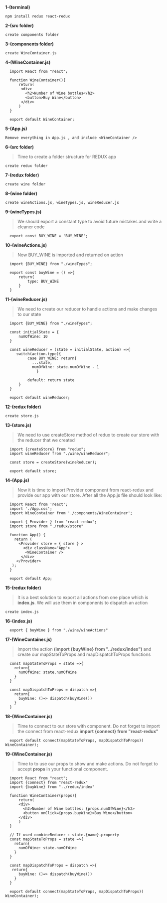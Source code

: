 **1-(terminal)**

`npm install redux react-redux`


**2-(src folder)**

`create components folder`
     
     
**3-(components folder)**

`create WineContainer.js`
     
     
**4-(WineContainer.js)**

 	  import React from "react";

 	  function WineContainer(){
 	      return(
           <div>
             <h2>Number of Wine bottles</h2>
             <button>Buy Wine</button>
           </div>
 	      )
 	  }

 	  export default WineContainer;


**5-(App.js)**

`Remove everything in App.js , and include <WineContainer />`


**6-(src folder)**

> Time to create a folder structure for REDUX app

`create redux folder`


**7-(redux folder)**

`create wine folder`


**8-(wine folder)**

`create wineActions.js, wineTypes.js, wineReducer.js`


**9-(wineTypes.js)**

> We should export a constant type to avoid future mistakes and write a cleaner code

 	  export const BUY_WINE = 'BUY_WINE';


**10-(wineActions.js)**

> Now BUY_WINE is imported and returned on action

 	  import {BUY_WINE} from "./wineTypes";
 	  
 	  export const buyWine = () =>{
 	      return{
 	          type: BUY_WINE
 	      }
 	  }



**11-(wineReducer.js)**

> We need to create our reducer to handle actions and make changes to our state

 	  import {BUY_WINE} from "./wineTypes";
 	  
 	  const initialState = {
 	      numOfWine: 10
 	  }
 	  
 	  const wineReducer = (state = initialState, action) =>{
  	     switch(action.type){
 	          case BUY_WINE: return{
   	            ...state,
   	            numOfWine: state.numOfWine - 1
    	          }

  	          default: return state
 	      }
 	  }

 	  export default wineReducer;



**12-(redux folder)**

`create store.js`


**13-(store.js)**

> We need to use createStore method of redux to create our store with the reducer that we created

 	  import {createStore} from "redux";
 	  import wineReducer from "./wine/wineReducer";

 	  const store = createStore(wineReducer);

 	  export default store;


**14-(App.js)**

> Now it is time to import Provider component from react-redux and provide our app with our store. After all the App.js file should look like:

 	  import React from 'react';
 	  import './App.css';
 	  import WineContainer from './components/WineContainer';

 	  import { Provider } from "react-redux";
 	  import store from "./redux/store"

 	  function App() {
 	    return (
 	      <Provider store = { store } >
 	        <div className="App">
  	         <WineContainer />
  	       </div>
  	     </Provider>
  	   );
 	  }

 	  export default App;


**15-(redux folder)**

> It is a best solution to export all actions from one place which is **index.js**. We will use them in components to dispatch an action

`create index.js`


**16-(index.js)**

 	  export { buyWine } from "./wine/wineActions"
 
 
**17-(WineContainer.js)**

> Import the action **(import {buyWine} from "../redux/index")** and create our mapStateToProps and mapDispatchToProps functions

 	  const mapStateToProps = state =>{
 	    return{
 	      numOfWine: state.numOfWine
 	    }
 	  }
 	  
 	  const mapDispatchToProps = dispatch =>{
 	    return{
 	      buyWine: ()=> dispatch(buyWine())
 	    }
 	  }
       
**18-(WineContainer.js)**

> Time to connect to our store with component. Do not forget to import the connect from react-redux **import {connect} from "react-redux"**

 	  export default connect(mapStateToProps, mapDispatchToProps)( WineContainer);
       
**19-(WineContainer.js)**

> Time to to use our props to show and make actions. Do not forget to accept **props** in your functional component.

 	  import React from "react";
 	  import {connect} from "react-redux"
 	  import {buyWine} from "../redux/index"
 	  
 	  function WineContainer(props){
 	      return(
 	      <div>
 	        <h2>Number of Wine bottles: {props.numOfWine}</h2>
 	        <button onClick={props.buyWine}>Buy Wine</button>
 	      </div>
 	      )
 	  }

 	  // If used combineReducer : state.{name}.property
 	  const mapStateToProps = state =>{
 	    return{
 	      numOfWine: state.numOfWine
 	    }
 	  }

 	  const mapDispatchToProps = dispatch =>{
  	   return{
 	      buyWine: ()=> dispatch(buyWine())
 	    }
 	  }

 	  export default connect(mapStateToProps, mapDispatchToProps)( WineContainer);
       
  
